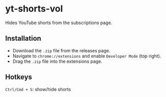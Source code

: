 # yt-shorts-vol

Hides YouTube shorts from the subscriptions page.

## Installation
- Download the `.zip` file from the releases page.
- Navigate to `chrome://extensions` and enable `Developer Mode` (top right).
- Drag the `.zip` file into the extensions page.

## Hotkeys
`Ctrl/Cmd + S`: show/hide shorts
